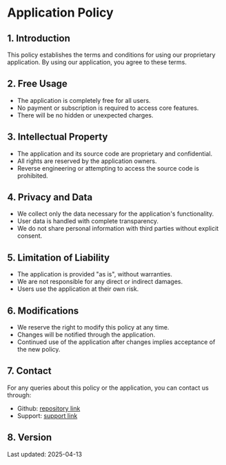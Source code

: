 # Application Policy

## 1. Introduction

This policy establishes the terms and conditions for using our proprietary application. By using our application, you agree to these terms.

## 2. Free Usage

- The application is completely free for all users.
- No payment or subscription is required to access core features.
- There will be no hidden or unexpected charges.

## 3. Intellectual Property

- The application and its source code are proprietary and confidential.
- All rights are reserved by the application owners.
- Reverse engineering or attempting to access the source code is prohibited.

## 4. Privacy and Data

- We collect only the data necessary for the application's functionality.
- User data is handled with complete transparency.
- We do not share personal information with third parties without explicit consent.

## 5. Limitation of Liability

- The application is provided "as is", without warranties.
- We are not responsible for any direct or indirect damages.
- Users use the application at their own risk.

## 6. Modifications

- We reserve the right to modify this policy at any time.
- Changes will be notified through the application.
- Continued use of the application after changes implies acceptance of the new policy.

## 7. Contact

For any queries about this policy or the application, you can contact us through:

- Github: [repository link](https://github.com/Klerith/subscriptions-space-app/issues)
- Support: [support link](https://github.com/Klerith/subscriptions-space-app/issues)

## 8. Version

Last updated: 2025-04-13

